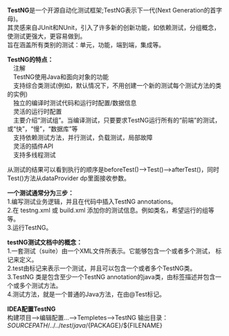 **TestNG**是一个开源自动化测试框架;TestNG表示下一代(Next Generation的首字母)。  
其灵感来自JUnit和NUnit，引入了许多新的创新功能，如依赖测试，分组概念，使测试更强大，更容易做到。  
旨在涵盖所有类别的测试：单元，功能，端到端，集成等。  

**TestNG的特点：**  
　注解  
　TestNG使用Java和面向对象的功能  
　支持综合类测试(例如，默认情况下，不用创建一个新的测试每个测试方法的类的实例)  
　独立的编译时测试代码和运行时配置/数据信息   
　灵活的运行时配置  
　主要介绍“测试组”。当编译测试，只要要求TestNG运行所有的“前端”的测试，或“快”，“慢”，“数据库”等  
　支持依赖测试方法，并行测试，负载测试，局部故障  
　灵活的插件API  
　支持多线程测试  

从测试的结果可以看到执行的顺序是beforeTest()-->Test()-->afterTest()，同时Test()方法从dataProvider dp里面接收参数。 

**一个测试通常分为三步：**  
1.编写测试业务逻辑，并且在代码中插入TestNG annotations。  
2.在 testng.xml 或 build.xml 添加你的测试信息。例如类名，希望运行的组等等。  
3.运行TestNG。  

**testNG测试文档中的概念：**  
1.一套测试（suite）由一个XML文件所表示。它能够包含一个或者多个测试，<suite> 标记来定义。  
2.test由<test>标记来表示一个测试，并且可以包含一个或者多个TestNG类。  
3.TestNG 类是包含至少一个TestNG annotation的java类，由<class>标签描述并包含一个或多个测试方法。  
4.测试方法，就是一个普通的Java方法，在由@Test标记。  

**IDEA配置TestNG**  
构建项目-->编辑配置...-->Templetes-->TestNG
输出目录：${SOURCEPATH}/../../test/java/${PACKAGE}/${FILENAME}  